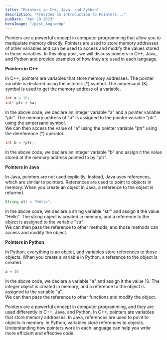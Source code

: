 ```yaml
---
title: "Pointers in C++, Java, and Python"
description: "Provides an introduction to Pointers..."
pubDate: "Apr 20 2023"
heroImage: "/post_img.webp"
---
```

Pointers are a powerful concept in computer programming that allow you to manipulate memory directly. Pointers are used to store memory addresses of other variables and can be used to access and modify the values stored in those variables. In this blog post, we will discuss pointers in C++, Java, and Python and provide examples of how they are used in each language.

**Pointers in C++**

In C++, pointers are variables that store memory addresses. The pointer variable is declared using the asterisk (*) symbol. The ampersand (&) symbol is used to get the memory address of a variable.
```c
int a = 10;
int* ptr = &a;
```
In the above code, we declare an integer variable "a" and a pointer variable "ptr". The memory address of "a" is assigned to the pointer variable "ptr" using the ampersand symbol.  
We can then access the value of "a" using the pointer variable "ptr" using the dereference (*) operator.
```c
int b = *ptr;
```
In the above code, we declare an integer variable "b" and assign it the value stored at the memory address pointed to by "ptr".

**Pointers in Java**

In Java, pointers are not used explicitly. Instead, Java uses references, which are similar to pointers. References are used to point to objects in memory. When you create an object in Java, a reference to the object is returned.
```java
String str = "Hello";
```
In the above code, we declare a string variable "str" and assign it the value "Hello". The string object is created in memory, and a reference to the object is assigned to the variable "str".  
We can then pass the reference to other methods, and those methods can access and modify the object.

**Pointers in Python**

In Python, everything is an object, and variables store references to those objects. When you create a variable in Python, a reference to the object is created.
```python
a = 10
```
In the above code, we declare a variable "a" and assign it the value 10. The integer object is created in memory, and a reference to the object is assigned to the variable "a".  
We can then pass the reference to other functions and modify the object.

Pointers are a powerful concept in computer programming, and they are used differently in C++, Java, and Python. In C++, pointers are variables that store memory addresses. In Java, references are used to point to objects in memory. In Python, variables store references to objects. Understanding how pointers work in each language can help you write more efficient and effective code.